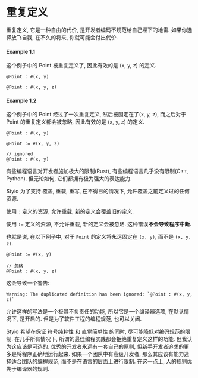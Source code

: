 # 重复定义

重复定义, 它是一种自由的代价, 是开发者编码不规范给自己埋下的地雷. 如果你选择放飞自我, 在不久的将来, 你就可能会付出代价.&#x20;

#### Example 1.1

这个例子中的 Point 被重复定义了, 因此有效的是 (x, y, z) 的定义.&#x20;

```
@Point : #(x, y)

@Point : #(x, y, z)
```

#### Example 1.2

这个例子中的 Point 经过了一次重复定义, 然后被固定在了(x, y, z), 而之后对于 Point 的重复定义都会被忽略, 因此有效的是 (x, y, z) 的定义.&#x20;

```
@Point : #(x, y)

@Point := #(x, y, z)

// ignored
@Point : #(x, y)
```

有些编程语言对开发者施加极大的限制(Rust), 有些编程语言几乎没有限制(C++, Python). 但无论如何, 它们都拥有极为强大的表达能力.&#x20;

Styio 为了支持 覆盖, 重载, 重写, 在不得已的情况下, 允许覆盖之前定义过的任何资源.&#x20;

使用 `:` 定义的资源, 允许重载, 新的定义会覆盖旧的定义.

使用 `:=`  定义的资源, 不允许重载, 新的定义会被忽略. 这种错误**不会导致程序中断**.

也就是说, 在以下例子中, 对于 `Point` 的定义将永远固定在 `(x, y)`, 而不是 `(x, y, z)`.&#x20;

```
@Point := #(x, y)

// 忽略
@Point : #(x, y, z)
```

这会导致一个警告:

```
Warning: The duplicated definition has been ignored: `@Point : #(x, y, z)`
```

允许这样的写法是一个极其不负责任的功能, 所以它是一个编译器选项, 在默认情况下, 是开启的. 但是为了软件工程的编程规范, 也可以关闭.&#x20;

Styio 希望在保证 符号纯粹性 和 直觉简单性 的同时, 尽可能降低对编码规范的限制. 在几乎所有情况下, 所谓的最佳编程实践都会拒绝重复定义这样的功能. 但我认为这应该是可选的. 优秀的开发者永远有一套自己的原则, 但新手开发者追求的更多是将程序正确地运行起来. 如果一个团队中有高级开发者, 那么其应该有能力选择适合团队的编程规范, 而不是在语言的层面上进行限制. 在这一点上, 人的规则优先于编译器的规则.&#x20;
